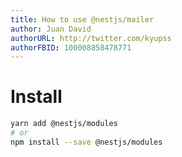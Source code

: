 ```yaml
---
title: How to use @nestjs/mailer
author: Juan David
authorURL: http://twitter.com/kyupss
authorFBID: 100008858478771
---
```


# Install

```sh
yarn add @nestjs/modules
# or
npm install --save @nestjs/modules
```